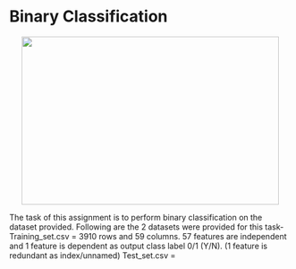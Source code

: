 # Binary Classification

<p align="center">
  <img width="460" height="300" src="https://media-exp1.licdn.com/dms/image/C510BAQEEBs9SDDcsqg/company-logo_200_200/0/1555057697060?e=1646265600&v=beta&t=GfH5y89gRColK9Lq4JySLTNHU4qTo5XYX1-d8w5SGfM">
</p>


The task of this assignment is to perform binary classification on the dataset provided.
Following are the 2 datasets were provided for this task-
Training_set.csv = 3910 rows and 59 columns. 57 features are independent and 1 feature is dependent as output class label 0/1 (Y/N). (1 feature is redundant as index/unnamed)
Test_set.csv =
